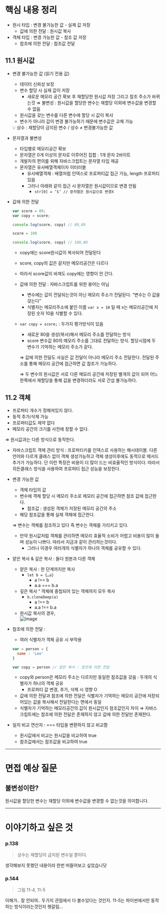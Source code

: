 # 핵심 내용 정리
- 원시 타입 : 변경 불가능한 값 - 실제 값 저장
    - 값에 의한 전달 : 원시값 복사
- 객체 타입 : 변경 가능한 값 - 참조 값 저장
    - 참조에 의한 전달 : 참조값 전달

## 11.1 원시값

- 변경 불가능한 값 (읽기 전용 값)
    - 데이터 신뢰성 보장
    - 변수 할당 시 실제 값이 저장
        - 새로운 메모리 공간 확보 후 재할당한 원시값 저장 그리고 참조 주소가 바뀌는것 
        ⇒ 불변성 : 원시값을 할당한 변수는 재할당 이외에 변수값을 변경할 수 없음
    - 원시값을 갖는 변수를 다른 변수에 할당 시 값이 복사
    - 변수가 아니라 값이 변경 불가능하기 때문에 변수값은 교체 가능
    
    <aside>
    💡 상수 :  재할당이 금지된 변수 / 상수 ≠ 변경불가능한 값
    
    </aside>
    
- 문자열과 불변성
    - 타입별로 메모리공간 확보
    - 문자열은 0개 이상의 문자로 이루어진 집합 : 1개 문자 2바이트
    - 개발자의 편의를 위해 자바스크립트는 문자열 타입 제공
    - 문자열은 유사배열객체이자 이터러블
        - 유사배열객체 : 배열처럼 인덱스로 프로퍼티값 접근 가능, length 프로퍼티 있음
        - 그러나 아래와 같이 접근 시 문자열은 원시값이므로 변경 안됨
            - `str[0] = ‘S’ // 문자열은 원시값으로 변경X`
- 값에 의한 전달
    
    ```jsx
    var score = 80;
    var copy = score;
    
    console.log(score, copy) // 80,80
    
    score = 100
    
    console.log(score, copy) // 100,80
    ```
    
    - copy에는 score원시값이 복사되어 전달된다
    - score, copy의 값은 같지만 메모리공간은 다르다
    - 따라서 score값이 바껴도 copy에는 영향이 안 간다.
    - 값에 의한 전달 : 자바스크립트를 위한 용어는 아님
        - 변수에는 값이 전달되는것이 아닌 메모리 주소가 전달된다.  “변수는 O 값을 갖는다”
        - 식별자는 메모리주소에 붙인 이름 `var x = 10` 일 때 x는 메모리공간에 저장된 숫자 10을 식별할 수 있다.
    - `var copy = score;` : 두가지 평가방식이 있음
        - 새로운 80을 생성(복사)해서 메모리 주소를 전달하는 방식
        - score 변수값 80의 메모리 주소를 그대로 전달하는 방식. 할당시점에 두 변수가 기억하는 메모리 주소가 같다.
        
        ⇒ 값에 의한 전달도 사실은 값 전달이 아니라 메모리 주소 전달한다. 전달된 주소를 통해 메모리 공간에 접근하면 값 참조가 가능하다.
        
        ⇒ 두 변수의 원시값은 서로 다른 메모리 공간에 저장된 별개의 값이 되어 어느 한쪽에서 재할당을 통해 값을 변경하더라도 서로 간섭 불가능하다.
        

## 11.2 객체

- 프로퍼티 개수가 정해져있지 않다.
- 동적 추가/삭제 가능
- 프로퍼티값도 제약 없다
- 메모리 공간의 크기를 사전에 정할 수 없다.

⇒ 원시값과는 다른 방식으로 동작한다.

- 자바스크립트 객체 관리 방식 : 프로퍼티키를 인덱스로 사용하는 해시테이블. 다른언어와 다르게 클래스 없이 객체 생성가능하고 객체 생성이후에도 동적으로 메서드 추가가 가능하다. 단 이런 특징은 비용이 더 많이 드는 비효율적인 방식이다. 따라서 히든클래스 방식을 사용하여 프로퍼티 접근 성능을 보장한다.

- 변경 가능한 값
    - 객체 타입의 값
    - 변수에 객체 할당 시 메모리 주소로 메모리 공간에 접근하면 참조 값에 접근한다.
        - 참조값 : 생성된 객체가 저장된 메모리 공간의 주소
    - 해당 참조값을 통해 실제 객체에 접근한다.
    
    ⇒ 변수는 객체를 참조하고 있다 즉 변수는 객체를 가리키고 있다.
    
    - 만약 원시값처럼 객체를 관리하면 메모리 효율적 소비가 어렵고 비용이 많이 들며 성능이 나쁘다. 따라서 지금과 같이 관리하는것이다.
        - 그러나 이경우 여러개의 식별자가 하나의 객체를 공유할 수 있다.
- 얕은 복사 & 깊은 복사 : 둘다 원본과 다른 객체
    - 얕은 복사 : 한 단계까지만 복사
        - `let b = {…a}`
            - a !== b
            - a.a  === b.a
    - 깊은 복사 “ 객체에 중첩되어 있는 객체까지 모두 복사
        - `b.cloneDeep(a)`
            - a !== b
            - a.a  !== b.a
    - 원시값 복사의 경우, </br>
![image](https://github.com/KingJiwon/js_deep_dive/assets/84695884/ab0746cd-10fd-41c5-b26b-d0d6ec5b2818)
- 참조에 의한 전달 :
    - 여러 식별자가 객체 공유 시 부작용
    
    ```jsx
    var = person = {
      name : 'Lee'
    }
    
    var copy = person // 얕은 복사 : 참조에 의한 전달
    ```
    
    - copy와 person은 메모리 주소는 다르지만 동일한 참조값을 갖음 : 두개의 식별자가 하나의 객체 공유
        - 프로퍼티 값 변경, 추가, 삭제 시 영향 O
    - 값에 의한 전달과 참조에 의한 전달은 식별자가 기억하는 메모리 공간에 저장되어있는 값을 복사해서 전달한다는 면에서 동일
    - 식별자가 기억하는 메모리공간의 값이 원시값인지 참조값인지 차이 ⇒ 자바스크립트에는 참조에 의한 전달은 존재하지 않고 값에 의한 전달만 존재한다.
- 일치 비교 연산자 : === 타입을 변환하지 않고 비교함
    - 원시값에서 비교는 원시값을 비교하여 true
    - 참조값에서는 참조값을 비교하여 true
---

# 면접 예상 질문

## 불변성이란?
원시값을 할당한 변수는 재할당 이외에 변수값을 변경할 수 없는것을 의미합니다.


---

# 이야기하고 싶은 것


### p.138

> 상수는 재할당이 금지된 변수일 뿐이다.

생각해보지 못했던 내용이라 한번 떠들어보고 싶었습니닷

### p.144

> 그림 11-4, 11-5 

이해가.. 잘 안되여.. 두가지 관점에서 다 볼수있다는 것인지. 11-5는 파이썬에서만 동작하는 방식이라는것인지 헷갈림... 

